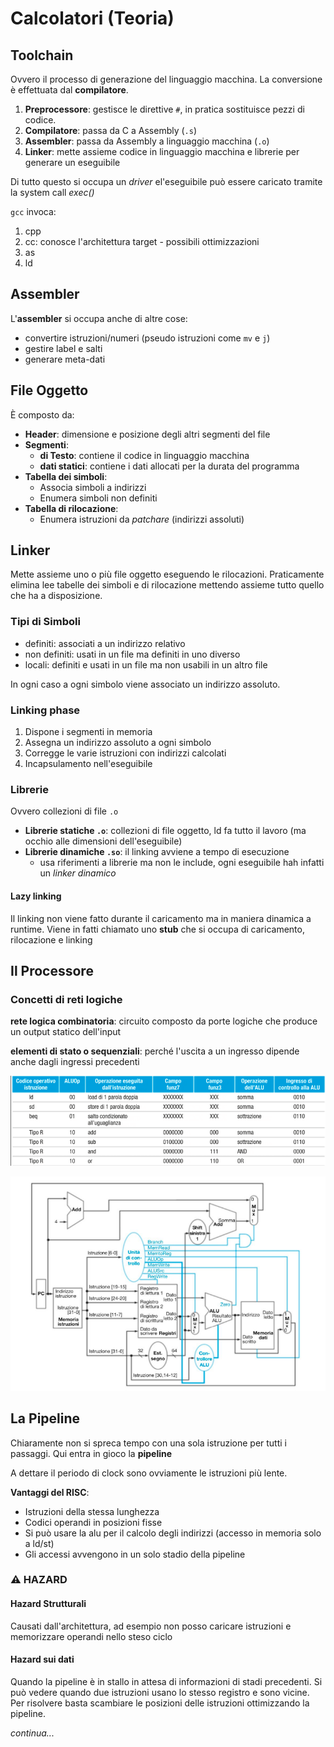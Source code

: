 # Calcolatori (Teoria)

## Toolchain

Ovvero il processo di generazione del linguaggio macchina. La conversione è effettuata dal **compilatore**.

1. **Preprocessore**: gestisce le direttive `#`, in pratica sostituisce pezzi di codice.
2. **Compilatore**: passa da C a Assembly (`.s`)
3. **Assembler**: passa da Assembly a linguaggio macchina (`.o`)
4. **Linker**: mette assieme codice in linguaggio macchina e librerie per generare un eseguibile

Di tutto questo si occupa un _driver_ el'eseguibile può essere caricato tramite la system call _exec()_

`gcc` invoca:

1. cpp
2. cc: conosce l'architettura target - possibili ottimizzazioni
3. as
4. ld

## Assembler

L'**assembler** si occupa anche di altre cose:

- convertire istruzioni/numeri (pseudo istruzioni come `mv` e `j`)
- gestire label e salti
- generare meta-dati

## File Oggetto

È composto da:

- **Header**: dimensione e posizione degli altri segmenti del file
- **Segmenti**:
  - **di Testo**: contiene il codice in linguaggio macchina
  - **dati statici**: contiene i dati allocati per la durata del programma
- **Tabella dei simboli**:
  - Associa simboli a indirizzi
  - Enumera simboli non definiti
- **Tabella di rilocazione**:
  - Enumera istruzioni da _patchare_ (indirizzi assoluti)

## Linker

Mette assieme uno o più file oggetto eseguendo le rilocazioni. Praticamente elimina lee tabelle dei simboli e di rilocazione mettendo assieme tutto quello che ha a disposizione.

### Tipi di Simboli

- definiti: associati a un indirizzo relativo
- non definiti: usati in un file ma definiti in uno diverso
- locali: definiti e usati in un file ma non usabili in un altro file

In ogni caso a ogni simbolo viene associato un indirizzo assoluto.

### Linking phase

1. Dispone i segmenti in memoria
2. Assegna un indirizzo assoluto a ogni simbolo
3. Corregge le varie istruzioni con indirizzi calcolati
4. Incapsulamento nell'eseguibile

### Librerie

Ovvero collezioni di file `.o`

- **Librerie statiche `.o`**: collezioni di file oggetto, ld fa tutto il lavoro (ma occhio alle dimensioni dell'eseguibile)
- **Librerie dinamiche `.so`**: il linking avviene a tempo di esecuzione
  - usa riferimenti a librerie ma non le include, ogni eseguibile hah infatti un _linker dinamico_

#### Lazy linking

Il linking non viene fatto durante il caricamento ma in maniera dinamica a runtime. Viene in fatti chiamato uno **stub** che si occupa di caricamento, rilocazione e linking

## Il Processore

### Concetti di reti logiche

**rete logica combinatoria**: circuito composto da porte logiche che produce un output statico dell'input

**elementi di stato o sequenziali**: perché l'uscita a un ingresso dipende anche dagli ingressi precedenti

![Tabella di Controllo ALU](images/TabellaControlloALU.png)

![CPU](images/CPU.png)

## La Pipeline

Chiaramente non si spreca tempo con una sola istruzione per tutti i passaggi. Qui entra in gioco la **pipeline**

A dettare il periodo di clock sono ovviamente le istruzioni più lente.

**Vantaggi del RISC**:

- Istruzioni della stessa lunghezza
- Codici operandi in posizioni fisse
- Si può usare la alu per il calcolo degli indirizzi (accesso in memoria solo a ld/st)
- Gli accessi avvengono in un solo stadio della pipeline

### ⚠️ HAZARD

#### Hazard Strutturali

Causati dall'architettura, ad esempio non posso caricare istruzioni e memorizzare operandi nello steso ciclo

#### Hazard sui dati

Quando la pipeline è in stallo in attesa di informazioni di stadi precedenti. Si può vedere quando due istruzioni usano lo stesso registro e sono vicine. Per risolvere basta scambiare le posizioni delle istruzioni ottimizzando la pipeline.

_continua..._
